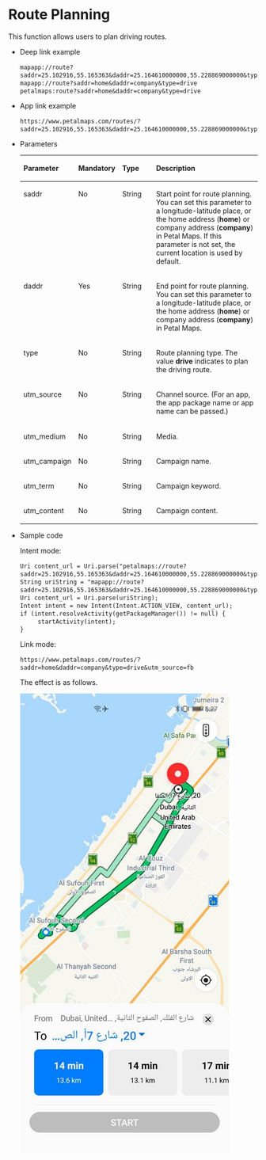 # Route Planning<a name="EN-US_TOPIC_0000001098683746"></a>

This function allows users to plan driving routes. 

-   Deep link example

    ```
    mapapp://route?saddr=25.102916,55.165363&daddr=25.164610000000,55.228869000000&type=drive
    mapapp://route?saddr=home&daddr=company&type=drive
    petalmaps:route?saddr=home&daddr=company&type=drive
    ```


-   App link example

    ```
    https://www.petalmaps.com/routes/?saddr=25.102916,55.165363&daddr=25.164610000000,55.228869000000&type=drive&utm_source=fb
    ```

-   Parameters

    <a name="table1090724503720"></a>
    <table><thead align="left"><tr id="row1490734519378"><th class="cellrowborder" valign="top" width="20%" id="mcps1.1.5.1.1"><p id="p2090744523719"><a name="p2090744523719"></a><a name="p2090744523719"></a>Parameter</p>
    </th>
    <th class="cellrowborder" valign="top" width="15%" id="mcps1.1.5.1.2"><p id="p15907144593713"><a name="p15907144593713"></a><a name="p15907144593713"></a>Mandatory</p>
    </th>
    <th class="cellrowborder" valign="top" width="15%" id="mcps1.1.5.1.3"><p id="p18907164553714"><a name="p18907164553714"></a><a name="p18907164553714"></a>Type</p>
    </th>
    <th class="cellrowborder" valign="top" width="50%" id="mcps1.1.5.1.4"><p id="p14907114553715"><a name="p14907114553715"></a><a name="p14907114553715"></a>Description</p>
    </th>
    </tr>
    </thead>
    <tbody><tr id="row139081145183718"><td class="cellrowborder" valign="top" width="20%" headers="mcps1.1.5.1.1 "><p id="p125mcpsimp"><a name="p125mcpsimp"></a><a name="p125mcpsimp"></a>saddr</p>
    </td>
    <td class="cellrowborder" valign="top" width="15%" headers="mcps1.1.5.1.2 "><p id="p1134241864114"><a name="p1134241864114"></a><a name="p1134241864114"></a>No</p>
    </td>
    <td class="cellrowborder" valign="top" width="15%" headers="mcps1.1.5.1.3 "><p id="p127mcpsimp"><a name="p127mcpsimp"></a><a name="p127mcpsimp"></a>String</p>
    </td>
    <td class="cellrowborder" valign="top" width="50%" headers="mcps1.1.5.1.4 "><p id="p17293175516553"><a name="p17293175516553"></a><a name="p17293175516553"></a>Start point for route planning. You can set this parameter to a longitude-latitude place, or the home address (<strong id="b7410201334911"><a name="b7410201334911"></a><a name="b7410201334911"></a>home</strong>) or company address (<strong id="b19416413114914"><a name="b19416413114914"></a><a name="b19416413114914"></a>company</strong>) in Petal Maps. If this parameter is not set, the current location is used by default.</p>
    </td>
    </tr>
    <tr id="row152521016155515"><td class="cellrowborder" valign="top" width="20%" headers="mcps1.1.5.1.1 "><p id="p1253121610559"><a name="p1253121610559"></a><a name="p1253121610559"></a>daddr</p>
    </td>
    <td class="cellrowborder" valign="top" width="15%" headers="mcps1.1.5.1.2 "><p id="p1925321615553"><a name="p1925321615553"></a><a name="p1925321615553"></a>Yes</p>
    </td>
    <td class="cellrowborder" valign="top" width="15%" headers="mcps1.1.5.1.3 "><p id="p1253111618557"><a name="p1253111618557"></a><a name="p1253111618557"></a>String</p>
    </td>
    <td class="cellrowborder" valign="top" width="50%" headers="mcps1.1.5.1.4 "><p id="p122531416155516"><a name="p122531416155516"></a><a name="p122531416155516"></a>End point for route planning. You can set this parameter to a longitude-latitude place, or the home address (<strong id="b1995142612113"><a name="b1995142612113"></a><a name="b1995142612113"></a>home</strong>) or company address (<strong id="b410052601117"><a name="b410052601117"></a><a name="b410052601117"></a>company</strong>) in Petal Maps.</p>
    </td>
    </tr>
    <tr id="row2836418105512"><td class="cellrowborder" valign="top" width="20%" headers="mcps1.1.5.1.1 "><p id="p1583731875514"><a name="p1583731875514"></a><a name="p1583731875514"></a>type</p>
    </td>
    <td class="cellrowborder" valign="top" width="15%" headers="mcps1.1.5.1.2 "><p id="p158376184552"><a name="p158376184552"></a><a name="p158376184552"></a>No</p>
    </td>
    <td class="cellrowborder" valign="top" width="15%" headers="mcps1.1.5.1.3 "><p id="p1183716180558"><a name="p1183716180558"></a><a name="p1183716180558"></a>String</p>
    </td>
    <td class="cellrowborder" valign="top" width="50%" headers="mcps1.1.5.1.4 "><p id="p446614371014"><a name="p446614371014"></a><a name="p446614371014"></a>Route planning type. The value <strong id="b76141917181216"><a name="b76141917181216"></a><a name="b76141917181216"></a>drive</strong> indicates to plan the driving route.</p>
    </td>
    </tr>
    <tr id="row939955112178"><td class="cellrowborder" valign="top" width="20%" headers="mcps1.1.5.1.1 "><p id="p5416152215172"><a name="p5416152215172"></a><a name="p5416152215172"></a>utm_source</p>
    </td>
    <td class="cellrowborder" valign="top" width="15%" headers="mcps1.1.5.1.2 "><p id="p11416112217171"><a name="p11416112217171"></a><a name="p11416112217171"></a>No</p>
    </td>
    <td class="cellrowborder" valign="top" width="15%" headers="mcps1.1.5.1.3 "><p id="p174161322131710"><a name="p174161322131710"></a><a name="p174161322131710"></a>String</p>
    </td>
    <td class="cellrowborder" valign="top" width="50%" headers="mcps1.1.5.1.4 "><p id="p1884707181818"><a name="p1884707181818"></a><a name="p1884707181818"></a>Channel source. (For an app, the app package name or app name can be passed.)</p>
    </td>
    </tr>
    <tr id="row11630165615178"><td class="cellrowborder" valign="top" width="20%" headers="mcps1.1.5.1.1 "><p id="p1079613193187"><a name="p1079613193187"></a><a name="p1079613193187"></a>utm_medium</p>
    </td>
    <td class="cellrowborder" valign="top" width="15%" headers="mcps1.1.5.1.2 "><p id="p295410466206"><a name="p295410466206"></a><a name="p295410466206"></a>No</p>
    </td>
    <td class="cellrowborder" valign="top" width="15%" headers="mcps1.1.5.1.3 "><p id="p87968195185"><a name="p87968195185"></a><a name="p87968195185"></a>String</p>
    </td>
    <td class="cellrowborder" valign="top" width="50%" headers="mcps1.1.5.1.4 "><p id="p179641917180"><a name="p179641917180"></a><a name="p179641917180"></a>Media.</p>
    </td>
    </tr>
    <tr id="row10774111101813"><td class="cellrowborder" valign="top" width="20%" headers="mcps1.1.5.1.1 "><p id="p3790421101819"><a name="p3790421101819"></a><a name="p3790421101819"></a>utm_campaign</p>
    </td>
    <td class="cellrowborder" valign="top" width="15%" headers="mcps1.1.5.1.2 "><p id="p199621547172016"><a name="p199621547172016"></a><a name="p199621547172016"></a>No</p>
    </td>
    <td class="cellrowborder" valign="top" width="15%" headers="mcps1.1.5.1.3 "><p id="p12791021131813"><a name="p12791021131813"></a><a name="p12791021131813"></a>String</p>
    </td>
    <td class="cellrowborder" valign="top" width="50%" headers="mcps1.1.5.1.4 "><p id="p197917216189"><a name="p197917216189"></a><a name="p197917216189"></a>Campaign name.</p>
    </td>
    </tr>
    <tr id="row82081548185"><td class="cellrowborder" valign="top" width="20%" headers="mcps1.1.5.1.1 "><p id="p12143122415186"><a name="p12143122415186"></a><a name="p12143122415186"></a>utm_term</p>
    </td>
    <td class="cellrowborder" valign="top" width="15%" headers="mcps1.1.5.1.2 "><p id="p162581249122012"><a name="p162581249122012"></a><a name="p162581249122012"></a>No</p>
    </td>
    <td class="cellrowborder" valign="top" width="15%" headers="mcps1.1.5.1.3 "><p id="p171439243189"><a name="p171439243189"></a><a name="p171439243189"></a>String</p>
    </td>
    <td class="cellrowborder" valign="top" width="50%" headers="mcps1.1.5.1.4 "><p id="p214362491810"><a name="p214362491810"></a><a name="p214362491810"></a>Campaign keyword.</p>
    </td>
    </tr>
    <tr id="row71295593174"><td class="cellrowborder" valign="top" width="20%" headers="mcps1.1.5.1.1 "><p id="p923533412020"><a name="p923533412020"></a><a name="p923533412020"></a>utm_content</p>
    </td>
    <td class="cellrowborder" valign="top" width="15%" headers="mcps1.1.5.1.2 "><p id="p20306050102018"><a name="p20306050102018"></a><a name="p20306050102018"></a>No</p>
    </td>
    <td class="cellrowborder" valign="top" width="15%" headers="mcps1.1.5.1.3 "><p id="p13235123419206"><a name="p13235123419206"></a><a name="p13235123419206"></a>String</p>
    </td>
    <td class="cellrowborder" valign="top" width="50%" headers="mcps1.1.5.1.4 "><p id="p16235143419201"><a name="p16235143419201"></a><a name="p16235143419201"></a>Campaign content.</p>
    </td>
    </tr>
    </tbody>
    </table>


-   Sample code

    Intent mode:

    ```
    Uri content_url = Uri.parse("petalmaps://route?saddr=25.102916,55.165363&daddr=25.164610000000,55.228869000000&type=drive&utm_source=fb"); 
    String uriString = "mapapp://route?saddr=25.102916,55.165363&daddr=25.164610000000,55.228869000000&type=drive"; 
    Uri content_url = Uri.parse(uriString);
    Intent intent = new Intent(Intent.ACTION_VIEW, content_url); 
    if (intent.resolveActivity(getPackageManager()) != null) {
         startActivity(intent); 
    }
    ```

    Link mode:

    ```
    https://www.petalmaps.com/routes/?saddr=home&daddr=company&type=drive&utm_source=fb
    ```

    The effect is as follows.

    ![](figures/en-us_image_0000001098683770.jpg)


